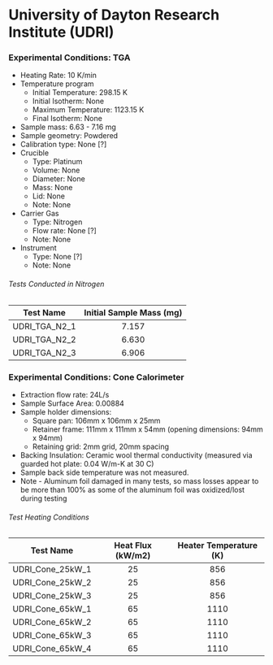 # University of Dayton Research Institute (UDRI)

### Experimental Conditions: TGA

* Heating Rate: 10 K/min
* Temperature program
  - Initial Temperature: 298.15 K
  - Initial Isotherm: None  
  - Maximum Temperature: 1123.15 K
  - Final Isotherm: None
* Sample mass: 6.63 - 7.16 mg
* Sample geometry: Powdered
* Calibration type: None [?]
* Crucible
  - Type: Platinum
  - Volume: None
  - Diameter: None
  - Mass: None
  - Lid: None
  - Note: None
* Carrier Gas
  - Type: Nitrogen
  - Flow rate: None [?]
  - Note: None
* Instrument
  - Type: None [?]
  - Note: None

###### Tests Conducted in Nitrogen

|Test Name | Initial Sample Mass (mg)|  
|----------|:------:|  
|UDRI\_TGA\_N2\_1 | 7.157|  
|UDRI\_TGA\_N2\_2 | 6.630|  
|UDRI\_TGA\_N2\_3 | 6.906|  



### Experimental Conditions: Cone Calorimeter
* Extraction flow rate: 24L/s
* Sample Surface Area: 0.00884
* Sample holder dimensions:
    - Square pan: 106mm x 106mm x 25mm
    - Retainer frame: 111mm x 111mm x 54mm (opening dimensions: 94mm x 94mm)
    - Retaining grid: 2mm grid, 20mm spacing
* Backing Insulation: Ceramic wool thermal conductivity (measured via guarded hot plate:  0.04 W/m-K at  30 C)
* Sample back side temperature was not measured.
* Note - Aluminum foil damaged in many tests, so mass losses appear to be more than 100% as some of the aluminum foil was oxidized/lost during testing



###### Test Heating Conditions  
|Test Name | Heat Flux (kW/m2)| Heater Temperature (K)
|----------|:------:| :---: |
|UDRI\_Cone\_25kW\_1 | 25| 856  
|UDRI\_Cone\_25kW\_2 | 25| 856  
|UDRI\_Cone\_25kW\_3 | 25| 856  
|UDRI\_Cone\_65kW\_1 | 65| 1110  
|UDRI\_Cone\_65kW\_2 | 65| 1110
|UDRI\_Cone\_65kW\_3 | 65| 1110  
|UDRI\_Cone\_65kW\_4 | 65| 1110
